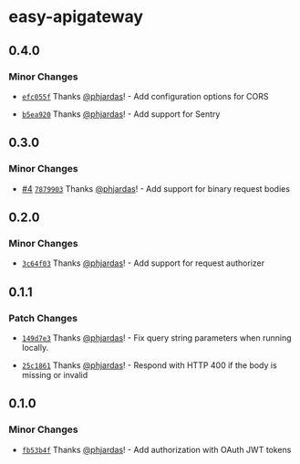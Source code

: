 # easy-apigateway

## 0.4.0

### Minor Changes

- [`efc055f`](https://github.com/phjardas/easy-apigateway/commit/efc055ffdc6c2feb2fcfb9f1cb7c0d8bf094bba2) Thanks [@phjardas](https://github.com/phjardas)! - Add configuration options for CORS

* [`b5ea920`](https://github.com/phjardas/easy-apigateway/commit/b5ea92090b533b16502d03313d908f8aaf5fb1ee) Thanks [@phjardas](https://github.com/phjardas)! - Add support for Sentry

## 0.3.0

### Minor Changes

- [#4](https://github.com/phjardas/easy-apigateway/pull/4) [`7879903`](https://github.com/phjardas/easy-apigateway/commit/78799030d84a52722756cca1fbe16c7bf29b5e95) Thanks [@phjardas](https://github.com/phjardas)! - Add support for binary request bodies

## 0.2.0

### Minor Changes

- [`3c64f03`](https://github.com/phjardas/easy-apigateway/commit/3c64f03ba56d0892bd61f01091786d6c2d25cff3) Thanks [@phjardas](https://github.com/phjardas)! - Add support for request authorizer

## 0.1.1

### Patch Changes

- [`149d7e3`](https://github.com/phjardas/easy-apigateway/commit/149d7e30a46551ce81bc2a7a4830ee575afc4aea) Thanks [@phjardas](https://github.com/phjardas)! - Fix query string parameters when running locally.

* [`25c1861`](https://github.com/phjardas/easy-apigateway/commit/25c186184480c85e2fb13b6f57745eff0f2a04e5) Thanks [@phjardas](https://github.com/phjardas)! - Respond with HTTP 400 if the body is missing or invalid

## 0.1.0

### Minor Changes

- [`fb53b4f`](https://github.com/phjardas/easy-apigateway/commit/fb53b4f2a2b18df8c195bb0334c843c14dca45ab) Thanks [@phjardas](https://github.com/phjardas)! - Add authorization with OAuth JWT tokens
